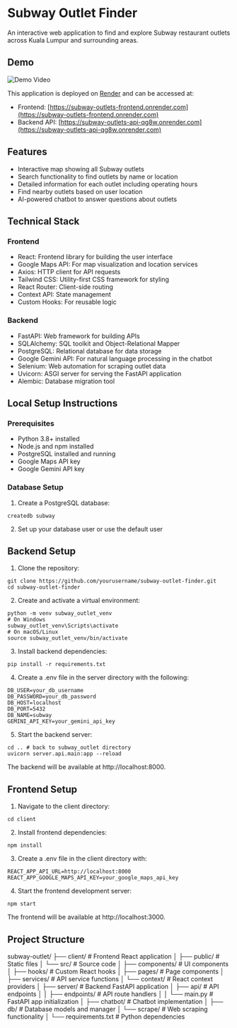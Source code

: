 # Subway Outlet Finder

An interactive web application to find and explore Subway restaurant outlets across Kuala Lumpur and surrounding areas.

## Demo

![Demo Video](./assets/demo.gif)

This application is deployed on [Render](https://render.com) and can be accessed at:

- Frontend: [https://subway-outlets-frontend.onrender.com](https://subway-outlets-frontend.onrender.com)
- Backend API: [https://subway-outlets-api-qg8w.onrender.com](https://subway-outlets-api-qg8w.onrender.com)

## Features

- Interactive map showing all Subway outlets
- Search functionality to find outlets by name or location
- Detailed information for each outlet including operating hours
- Find nearby outlets based on user location
- AI-powered chatbot to answer questions about outlets

## Technical Stack

### Frontend

- React: Frontend library for building the user interface
- Google Maps API: For map visualization and location services
- Axios: HTTP client for API requests
- Tailwind CSS: Utility-first CSS framework for styling
- React Router: Client-side routing
- Context API: State management
- Custom Hooks: For reusable logic

### Backend

- FastAPI: Web framework for building APIs
- SQLAlchemy: SQL toolkit and Object-Relational Mapper
- PostgreSQL: Relational database for data storage
- Google Gemini API: For natural language processing in the chatbot
- Selenium: Web automation for scraping outlet data
- Uvicorn: ASGI server for serving the FastAPI application
- Alembic: Database migration tool

## Local Setup Instructions

### Prerequisites

- Python 3.8+ installed
- Node.js and npm installed
- PostgreSQL installed and running
- Google Maps API key
- Google Gemini API key

### Database Setup

1. Create a PostgreSQL database:

```
createdb subway
```

2. Set up your database user or use the default user

## Backend Setup

1. Clone the repository:

```
git clone https://github.com/yourusername/subway-outlet-finder.git
cd subway-outlet-finder
```

2. Create and activate a virtual environment:

```
python -m venv subway_outlet_venv
# On Windows
subway_outlet_venv\Scripts\activate
# On macOS/Linux
source subway_outlet_venv/bin/activate
```

3. Install backend dependencies:

```
pip install -r requirements.txt
```

4. Create a .env file in the server directory with the following:

```
DB_USER=your_db_username
DB_PASSWORD=your_db_password
DB_HOST=localhost
DB_PORT=5432
DB_NAME=subway
GEMINI_API_KEY=your_gemini_api_key
```

5. Start the backend server:

```
cd .. # back to subway_outlet directory
uvicorn server.api.main:app --reload
```

The backend will be available at http://localhost:8000.

## Frontend Setup

1. Navigate to the client directory:

```
cd client
```

2. Install frontend dependencies:

```
npm install
```

3. Create a .env file in the client directory with:

```
REACT_APP_API_URL=http://localhost:8000
REACT_APP_GOOGLE_MAPS_API_KEY=your_google_maps_api_key
```

4. Start the frontend development server:

```
npm start
```

The frontend will be available at http://localhost:3000.

## Project Structure

subway-outlet/
├── client/ # Frontend React application
│ ├── public/ # Static files
│ └── src/ # Source code
│ ├── components/ # UI components
│ ├── hooks/ # Custom React hooks
│ ├── pages/ # Page components
│ ├── services/ # API service functions
│ └── context/ # React context providers
│
├── server/ # Backend FastAPI application
│ ├── api/ # API endpoints
│ │ ├── endpoints/ # API route handlers
│ │ └── main.py # FastAPI app initialization
│ ├── chatbot/ # Chatbot implementation
│ ├── db/ # Database models and manager
│ └── scrape/ # Web scraping functionality
│
└── requirements.txt # Python dependencies
